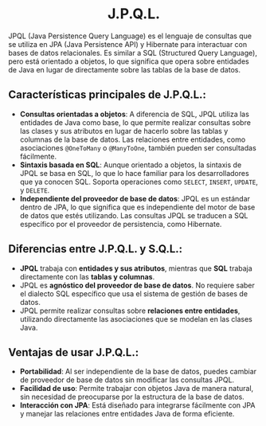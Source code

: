 <h1 align="center">J.P.Q.L.</h1>
<p>JPQL (Java Persistence Query Language) es el lenguaje de consultas que se utiliza en JPA (Java Persistence API) y Hibernate para interactuar con bases de datos relacionales. Es similar a SQL (Structured Query Language), pero está orientado a objetos, lo que significa que opera sobre entidades de Java en lugar de directamente sobre las tablas de la base de datos.</p>
<h2>Características principales de J.P.Q.L.:</h2>

- <b>Consultas orientadas a objetos</b>: A diferencia de SQL, JPQL utiliza las entidades de Java como base, lo que permite realizar consultas sobre las clases y sus atributos en lugar de hacerlo sobre las tablas y columnas de la base de datos. Las relaciones entre entidades, como asociaciones `@OneToMany` o `@ManyToOne`, también pueden ser consultadas fácilmente.
- <b>Sintaxis basada en SQL</b>: Aunque orientado a objetos, la sintaxis de JPQL se basa en SQL, lo que lo hace familiar para los desarrolladores que ya conocen SQL. Soporta operaciones como `SELECT`, `INSERT`, `UPDATE`, y `DELETE`.
- <b>Independiente del proveedor de base de datos</b>: JPQL es un estándar dentro de JPA, lo que significa que es independiente del motor de base de datos que estés utilizando. Las consultas JPQL se traducen a SQL específico por el proveedor de persistencia, como Hibernate.

<h2>Diferencias entre J.P.Q.L. y S.Q.L.:</h2>

- <b>JPQL</b> trabaja con <b>entidades y sus atributos</b>, mientras que <b>SQL</b> trabaja directamente con las <b>tablas y columnas</b>.
- JPQL es <b>agnóstico del proveedor de base de datos</b>. No requiere saber el dialecto SQL específico que usa el sistema de gestión de bases de datos.
- JPQL permite realizar consultas sobre <b>relaciones entre entidades</b>, utilizando directamente las asociaciones que se modelan en las clases Java.

<h2>Ventajas de usar J.P.Q.L.:</h2>

- <b>Portabilidad</b>: Al ser independiente de la base de datos, puedes cambiar de proveedor de base de datos sin modificar las consultas JPQL.
- <b>Facilidad de uso</b>: Permite trabajar con objetos Java de manera natural, sin necesidad de preocuparse por la estructura de la base de datos.
- <b>Interacción con JPA</b>: Está diseñado para integrarse fácilmente con JPA y manejar las relaciones entre entidades Java de forma eficiente.
